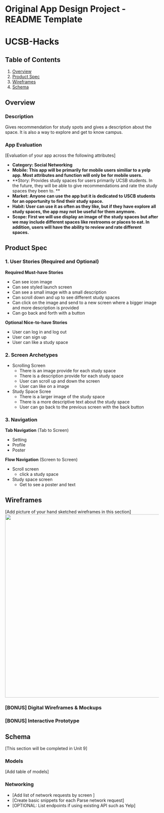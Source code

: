 Original App Design Project - README Template
===

# UCSB-Hacks

## Table of Contents
1. [Overview](#Overview)
1. [Product Spec](#Product-Spec)
1. [Wireframes](#Wireframes)
2. [Schema](#Schema)

## Overview
### Description
Gives recommendation for study spots and gives a description about the space. It is also a way to explore and get to know campus.

### App Evaluation
[Evaluation of your app across the following attributes]
- **Category: Social Networking**
- **Mobile: This app will be primarily for mobile users similiar to a yelp app. Most attributes and function will only be for mobile users.**
- **Story: Provides study spaces for users primarily UCSB students. In the future, they will be able to give recommendations and rate the study spaces they been to. **
- **Market: Anyone can use the app but it is dedicated to USCB students for an opportunity to find their study space.**
- **Habit: User can use it as often as they like, but if they have explore all study spaces, the app may not be useful for them anymore.**
- **Scope: First we will use display an image of the study spaces but after we may include different spaces like restrooms or places to eat. In addition, users will have the ability to review and rate different spaces.**

## Product Spec

### 1. User Stories (Required and Optional)

**Required Must-have Stories**

* Can see icon image
* Can see styled launch screen
* Can see a small image with a small description
* Can scroll down and up to see different study spaces
* Can click on the image and send to a new screen where a bigger image and more description is provided
* Can go back and forth with a button

**Optional Nice-to-have Stories**

* User can log in and log out
* User can sign up
* User can like a study space

### 2. Screen Archetypes

* Scrolling Screen
   * There is an image provide for each study space
   * There is a description provide for each study space
   * User can scroll up and down the screen
   * User can like on a image
* Study Space Scree
   * There is a larger image of the study space
   * There is a more descriptive text about the study space
   * User can go back to the previous screen with the back button

### 3. Navigation

**Tab Navigation** (Tab to Screen)

* Setting
* Profile
* Poster

**Flow Navigation** (Screen to Screen)

* Scroll screen
   * click a study space
* Study space screen
   * Get to see a poster and text

## Wireframes
[Add picture of your hand sketched wireframes in this section]
<img src="YOUR_WIREFRAME_IMAGE_URL" width=600>

### [BONUS] Digital Wireframes & Mockups

### [BONUS] Interactive Prototype

## Schema 
[This section will be completed in Unit 9]
### Models
[Add table of models]
### Networking
- [Add list of network requests by screen ]
- [Create basic snippets for each Parse network request]
- [OPTIONAL: List endpoints if using existing API such as Yelp]
